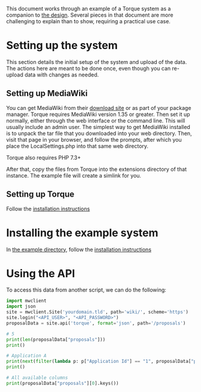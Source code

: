 This document works through an example of a Torque system as a companion
to [the design](DESIGN.md).  Several pieces in that document are more challenging
to explain than to show, requiring a practical use case.

# Setting up the system

This section details the initial setup of the system and upload of the data.
The actions here are meant to be done once, even though you can re-upload
data with changes as needed.

## Setting up MediaWiki

You can get MediaWiki from their
[download site](https://www.mediawiki.org/wiki/Download) or as part of your
package manager.  Torque requires MediaWiki version 1.35 or greater.
Then set it up normally, either through the web interface or the command
line.  This will usually include an admin user.  The simplest way to get
MediaWiki installed is to unpack the tar file that you downloaded into your
web directory.  Then, visit that page in your browser, and follow the prompts,
after which you place the LocalSettings.php into that same web directory.

Torque also requires PHP 7.3+

After that, copy the files from Torque into the extensions directory
of that instance.  The example file will create a simlink for you.

## Setting up Torque

Follow the [installation instructions](./django-torque/README.md#installation-and-startup)

# Installing the example system

In [the example directory](./example), follow the [installation instructions](./example/INSTALL.md)

# Using the API

To access this data from another script, we can do the following:

```python
import mwclient
import json
site = mwclient.Site('yourdomain.tld', path='wiki/', scheme='https')
site.login("<API_USER>", "<API_PASSWORD>")
proposalData = site.api('torque', format='json', path='/proposals')

# 5
print(len(proposalData["proposals"]))
print()

# Application A
print(next(filter(lambda p: p["Application Id"] == "1", proposalData["proposals"]))['Title'])
print()

# All available columns
print(proposalData["proposals"][0].keys())
```
